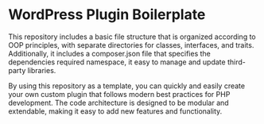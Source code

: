 # WordPress Plugin Boilerplate
This repository includes a basic file structure that is organized according to OOP principles, with separate directories for classes, interfaces, and traits. Additionally, it includes a composer.json file that specifies the dependencies required namespace, it easy to manage and update third-party libraries.

By using this repository as a template, you can quickly and easily create your own custom plugin that follows modern best practices for PHP development. The code architecture is designed to be modular and extendable, making it easy to add new features and functionality.

